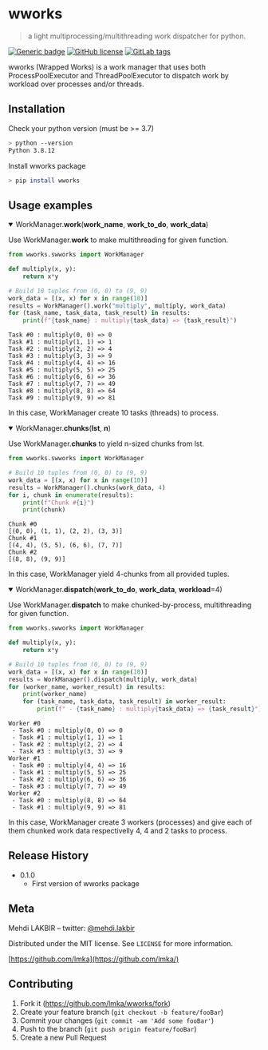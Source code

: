 # wworks
> a light multiprocessing/multithreading work dispatcher for python.

[![Generic badge](https://img.shields.io/badge/python-3.7%20|%203.8%20|%203.9-0b7cbc.svg)](https://shields.io/)
[![GitHub license](https://img.shields.io/github/license/Naereen/StrapDown.js.svg)](https://github.com/LMKA/wworks/blob/master/LICENSE)
[![GitLab tags](https://badgen.net/github/tags/LMKA/wworks/)](https://github.com/LMKA/wworks/-/tags)

wworks (Wrapped Works) is a work manager that uses both ProcessPoolExecutor and ThreadPoolExecutor to dispatch work by workload over processes and/or threads.


## Installation

Check your python version (must be >= 3.7)

```sh
> python --version
Python 3.8.12
```

Install wworks package

```sh
> pip install wworks
```


## Usage examples

<details open> 
    <summary markdown="span"> WorkManager.<b>work</b>(<b>work_name</b>, <b>work_to_do</b>, <b>work_data</b>) </summary>

Use WorkManager.<b>work</b> to make multithreading for given function.
    
```python
from wworks.swworks import WorkManager

def multiply(x, y):
    return x*y

# Build 10 tuples from (0, 0) to (9, 9)
work_data = [(x, x) for x in range(10)]
results = WorkManager().work("multiply", multiply, work_data)
for (task_name, task_data, task_result) in results:
    print(f"{task_name} : multiply{task_data} => {task_result}")
```

```
Task #0 : multiply(0, 0) => 0
Task #1 : multiply(1, 1) => 1
Task #2 : multiply(2, 2) => 4
Task #3 : multiply(3, 3) => 9
Task #4 : multiply(4, 4) => 16
Task #5 : multiply(5, 5) => 25
Task #6 : multiply(6, 6) => 36
Task #7 : multiply(7, 7) => 49
Task #8 : multiply(8, 8) => 64
Task #9 : multiply(9, 9) => 81
```
In this case, WorkManager create 10 tasks (threads) to process.

</details>

<details open> 
    <summary markdown="span"> WorkManager.<b>chunks</b>(<b>lst</b>, <b>n</b>) </summary>

Use WorkManager.<b>chunks</b> to yield n-sized chunks from lst.
```python
from wworks.swworks import WorkManager

# Build 10 tuples from (0, 0) to (9, 9)
work_data = [(x, x) for x in range(10)]
results = WorkManager().chunks(work_data, 4)
for i, chunk in enumerate(results):
    print(f"Chunk #{i}")
    print(chunk)
```

```
Chunk #0
[(0, 0), (1, 1), (2, 2), (3, 3)]
Chunk #1
[(4, 4), (5, 5), (6, 6), (7, 7)]
Chunk #2
[(8, 8), (9, 9)]
```
In this case, WorkManager yield 4-chunks from all provided tuples.

</details>

<details open> 
    <summary markdown="span"> WorkManager.<b>dispatch</b>(<b>work_to_do</b>, <b>work_data</b>, <b>workload</b>=4) </summary>

Use WorkManager.<b>dispatch</b> to make chunked-by-process, multithreading for given function.
```python
from wworks.swworks import WorkManager

def multiply(x, y):
    return x*y

# Build 10 tuples from (0, 0) to (9, 9)
work_data = [(x, x) for x in range(10)]
results = WorkManager().dispatch(multiply, work_data)
for (worker_name, worker_result) in results:
    print(worker_name)
    for (task_name, task_data, task_result) in worker_result:
        print(f" - {task_name} : multiply{task_data} => {task_result}")
```

```
Worker #0
 - Task #0 : multiply(0, 0) => 0
 - Task #1 : multiply(1, 1) => 1
 - Task #2 : multiply(2, 2) => 4
 - Task #3 : multiply(3, 3) => 9
Worker #1
 - Task #0 : multiply(4, 4) => 16
 - Task #1 : multiply(5, 5) => 25
 - Task #2 : multiply(6, 6) => 36
 - Task #3 : multiply(7, 7) => 49
Worker #2
 - Task #0 : multiply(8, 8) => 64
 - Task #1 : multiply(9, 9) => 81
```
In this case, WorkManager create 3 workers (processes) and give each of them chunked work data respectivelly 4, 4 and 2 tasks to process.

</details>


## Release History

* 0.1.0
    * First version of wworks package

## Meta

Mehdi LAKBIR –  twitter: [@mehdi.lakbir](https://twitter.com/mehdi.lakbir)

Distributed under the MIT license. See ``LICENSE`` for more information.

[https://github.com/lmka](https://github.com/lmka/)

## Contributing

1. Fork it (<https://github.com/lmka/wworks/fork>)
2. Create your feature branch (`git checkout -b feature/fooBar`)
3. Commit your changes (`git commit -am 'Add some fooBar'`)
4. Push to the branch (`git push origin feature/fooBar`)
5. Create a new Pull Request
